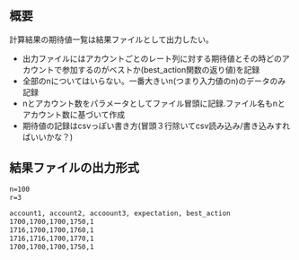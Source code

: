 
## 概要

計算結果の期待値一覧は結果ファイルとして出力したい。
- 出力ファイルにはアカウントごとのレート列に対する期待値とその時どのアカウントで参加するのがベストか(best_action関数の返り値)を記録
- 全部のnについてはいらない。一番大きいn(つまり入力値のn)のデータのみ記録
- nとアカウント数をパラメータとしてファイル冒頭に記録.ファイル名もnとアカウント数に基づいて作成
- 期待値の記録はcsvっぽい書き方(冒頭３行除いてcsv読み込み/書き込みすればいいかな？)


## 結果ファイルの出力形式
```results/cache/n100_acc3.txt
n=100
r=3

account1, account2, accoount3, expectation, best_action
1700,1700,1700,1750,1
1716,1700,1700,1760,1
1716,1716,1700,1770,1
1700,1700,1700,1750,1
```